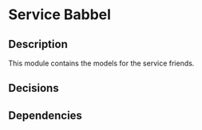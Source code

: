 # Service Babbel

## Description

This module contains the models for the service friends.

## Decisions

## Dependencies